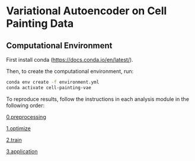 # Variational Autoencoder on Cell Painting Data

## Computational Environment
First install conda (https://docs.conda.io/en/latest/).

Then, to create the computational environment, run:
```bash
conda env create -f environment.yml
conda activate cell-painting-vae
```

To reproduce results, follow the instructions in each analysis module in the following order:

[0.preprocessing](/0.preprocessing)

[1.optimize](/1.optimize)

[2.train](/2.train)

[3.application](/3.application)
